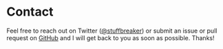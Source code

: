 # Contact

Feel free to reach out on Twitter ([@stuffbreaker](https://twitter.com/stuffbreaker)) or submit an issue or pull request on [GitHub](https://github.com/break-stuff/kickstand-ui) and I will get back to you as soon as possible. Thanks!
